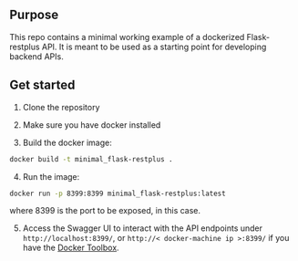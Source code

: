 ## Purpose

This repo contains a minimal working example of a dockerized Flask-restplus API. It is meant to be used as a starting point for developing backend APIs.

## Get started

1. Clone the repository

2. Make sure you have docker installed

3. Build the docker image: 

```bash
docker build -t minimal_flask-restplus .
```

4. Run the image:

```bash
docker run -p 8399:8399 minimal_flask-restplus:latest
```

where 8399 is the port to be exposed, in this case.

5. Access the Swagger UI to interact with the API endpoints under `http://localhost:8399/`, 
or `http://< docker-machine ip >:8399/` 
if you have the [Docker Toolbox](https://docs.docker.com/toolbox/).

